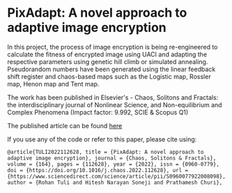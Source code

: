 # PixAdapt: A novel approach to adaptive image encryption

In this project, the process of image encryption is being re-engineered to calculate the fitness of encrypted image using UACI and adapting the respective parameters using genetic hill climb or simulated annealing. Pseudorandom numbers have been generated using the linear feedback shift register and chaos-based maps such as the Logistic map, Rossler map, Henon map and Tent map.

The work has been published in Elsevier's - Chaos, Solitons and Fractals: the interdisciplinary journal of Nonlinear Science, and Non-equilibrium and Complex Phenomena (Impact factor: 9.992, SCIE & Scopus Q1)

The published article can be found [here](https://authors.elsevier.com/sd/article/S0960-0779(22)00809-8)

If you use any of the code or refer to this paper, please cite using:

`
@article{TULI2022112628,
title = {PixAdapt: A novel approach to adaptive image encryption},
journal = {Chaos, Solitons & Fractals},
volume = {164},
pages = {112628},
year = {2022},
issn = {0960-0779},
doi = {https://doi.org/10.1016/j.chaos.2022.112628},
url = {https://www.sciencedirect.com/science/article/pii/S0960077922008098},
author = {Rohan Tuli and Hitesh Narayan Soneji and Prathamesh Churi},
`
